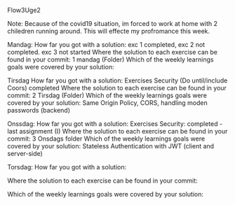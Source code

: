 Flow3Uge2



Note:
Because of the covid19 situation, im forced to work at home with 2 chiledren running around.
This will effecte my profromance this week. 

Mandag:
How far you got with a solution:
exc 1 completed, exc 2 not completed. exc 3 not started
Where the solution to each exercise can be found in your commit:
1 mandag (Folder)
Which of the weekly learnings goals were covered by your solution:


Tirsdag
How far you got with a solution:
Exercises Security (Do until/include Coors) completed 
Where the solution to each exercise can be found in your commit:
2 Tirsdag (Folder)
Which of the weekly learnings goals were covered by your solution:
Same Origin Policy, CORS, handling moden passwords (backend) 
   
Onssdag:
How far you got with a solution: 
Exercises Security: completed - last assignment (I)
Where the solution to each exercise can be found in your commit: 
3 Onsdags folder
Which of the weekly learnings goals were covered by your solution:
Stateless Authentication with JWT (client and server-side) 

Torsdag:
How far you got with a solution: 

Where the solution to each exercise can be found in your commit: 

Which of the weekly learnings goals were covered by your solution:

